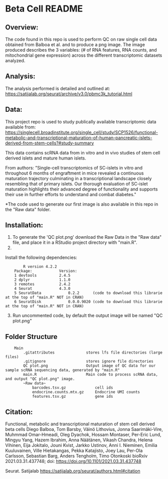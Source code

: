 # Beta Cell README


## Overview: 

The code found in this repo is used to perform QC on raw single cell data obtained from Balboa et al. and to produce a png image.
The image produced describes the 3 variables: (# of RNA features, RNA counts, and mitochondrial gene expression) across the different transcriptomic datasets analyzed.

## Analysis:

The analysis performed is detailed and outlined at: <https://satijalab.org/seurat/archive/v3.0/pbmc3k_tutorial.html>

## Data:

This project repo is used to study publically available transcriptomic data available from:
<https://singlecell.broadinstitute.org/single_cell/study/SCP1526/functional-metabolic-and-transcriptional-maturation-of-human-pancreatic-islets-derived-from-stem-cells?#study-summary>

This data contains scRNA data from in vitro and in vivo studies of stem cell derived islets and mature human islets.

From authors: "Single-cell transcriptomics of SC-islets in vitro and throughout 6 months of engraftment in mice revealed a 
continuous maturation trajectory culminating in a transcriptional landscape closely resembling that of primary islets. 
Our thorough evaluation of SC-islet maturation highlights their advanced degree of functionality and supports their use 
in further efforts to understand and combat diabetes."

*The code used to generate our first image is also available in this repo in the "Raw data" folder.

## Installation:

1) To generate the 'QC plot.png' download the Raw Data in the "Raw data" file, and place it in a RStudio project directory with "main.R".
2)
Install the following dependencies:

			R version 4.2.2
		Package:			Version:
		1 devtools			2.4.5
		2 dplyr				1.1.0
		3 remotes			2.4.2
		4 Seurat			4.3.0
		5 SeuratData			0.2.2	   (code to download this librarie at the top of "main.R" NOT in CRAN)
		6 SeuratDisk			0.0.0.9020 (code to download this librarie at the top of "main.R" NOT in CRAN)

3) Run uncommented code, by default the output image will be named "QC plot.png"

## Folder Structure

		Main
			.gitattributes				stores lfs file directories (large files)
			.gitignore					stores ignore file directories
			QC plot.png					Output image of QC data for our sample scRNA sequencing data, generated by "main.R"
			main.R 						Main code to process scRNA data, and output "QC plot.png" image.
			~Raw data~
				barcodes.tsv.gz				cell ids
				endocrine.counts.mtx.gz		Endocrine UMI counts
				features.tsv.gz				gene ids

## Citation:

Functional, metabolic and transcriptional maturation of stem cell derived beta cells
Diego Balboa, Tom Barsby, Väinö Lithovius, Jonna Saarimäki-Vire, Muhmmad Omar-Hmeadi,
Oleg Dyachok, Hossam Montaser, Per-Eric Lund, Mingyu Yang, Hazem Ibrahim, Anna Näätänen,
Vikash Chandra, Helena Vihinen, Eija Jokitalo, Jouni Kvist, Jarkko Ustinov, Anni I. Nieminen,
Emilia Kuuluvainen, Ville Hietakangas, Pekka Katajisto, Joey Lau, Per-Ola Carlsson, Sebastian Barg,
Anders Tengholm, Timo Otonkoski
bioRxiv 2021.03.31.437748; doi: https://doi.org/10.1101/2021.03.31.437748

Seurat. Satijalab https://satijalab.org/seurat/authors.html#citation